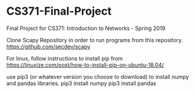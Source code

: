 # CS371-Final-Project
Final Project for CS371: Introduction to Networks - Spring 2019


Clone Scapy Repository in order to run programs from this repository. https://github.com/secdev/scapy

For linux, follow instructions to install pip from https://linuxize.com/post/how-to-install-pip-on-ubuntu-18.04/ 

use pip3 (or whatever version you choose to download) to install numpy and pandas libraries.
pip3 install numpy
pip3 install pandas
